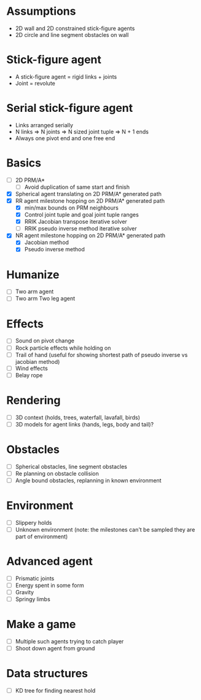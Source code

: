 # Assumptions
- 2D wall and 2D constrained stick-figure agents
- 2D circle and line segment obstacles on wall

# Stick-figure agent
- A stick-figure agent = rigid links + joints
- Joint = revolute

# Serial stick-figure agent
- Links arranged serially
- N links => N joints => N sized joint tuple => N + 1 ends
- Always one pivot end and one free end

# Basics
- [ ] 2D PRM/A*
    - [ ] Avoid duplication of same start and finish
- [x] Spherical agent translating on 2D PRM/A* generated path
- [x] RR agent milestone hopping on 2D PRM/A* generated path
    - [x] min/max bounds on PRM neighbours
    - [x] Control joint tuple and goal joint tuple ranges
    - [x] RRIK Jacobian transpose iterative solver
    - [ ] RRIK pseudo inverse method iterative solver
- [x] NR agent milestone hopping on 2D PRM/A* generated path
    - [x] Jacobian method
    - [x] Pseudo inverse method

# Humanize
- [ ] Two arm agent
- [ ] Two arm Two leg agent

# Effects
- [ ] Sound on pivot change
- [ ] Rock particle effects while holding on
- [ ] Trail of hand (useful for showing shortest path of pseudo inverse vs jacobian method)
- [ ] Wind effects
- [ ] Belay rope

# Rendering
- [ ] 3D context (holds, trees, waterfall, lavafall, birds)
- [ ] 3D models for agent links (hands, legs, body and tail)?

# Obstacles
- [ ] Spherical obstacles, line segment obstacles
- [ ] Re planning on obstacle collision
- [ ] Angle bound obstacles, replanning in known environment

# Environment
- [ ] Slippery holds
- [ ] Unknown environment (note: the milestones can't be sampled they are part of environment)

# Advanced agent
- [ ] Prismatic joints
- [ ] Energy spent in some form
- [ ] Gravity
- [ ] Springy limbs

# Make a game
- [ ] Multiple such agents trying to catch player
- [ ] Shoot down agent from ground

# Data structures
- [ ] KD tree for finding nearest hold
